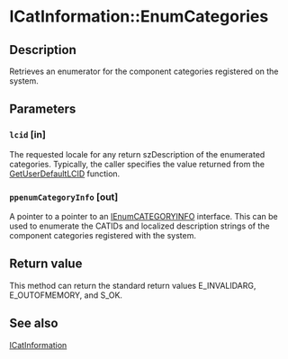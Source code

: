 # ICatInformation::EnumCategories

## Description

Retrieves an enumerator for the component categories registered on the system.

## Parameters

### `lcid` [in]

The requested locale for any return szDescription of the enumerated categories. Typically, the caller specifies the value returned from the [GetUserDefaultLCID](https://learn.microsoft.com/windows/desktop/api/winnls/nf-winnls-getuserdefaultlcid) function.

### `ppenumCategoryInfo` [out]

A pointer to a pointer to an [IEnumCATEGORYINFO](https://learn.microsoft.com/windows/desktop/api/comcat/nn-comcat-ienumcategoryinfo) interface. This can be used to enumerate the CATIDs and localized description strings of the component categories registered with the system.

## Return value

This method can return the standard return values E_INVALIDARG, E_OUTOFMEMORY, and S_OK.

## See also

[ICatInformation](https://learn.microsoft.com/windows/desktop/api/comcat/nn-comcat-icatinformation)